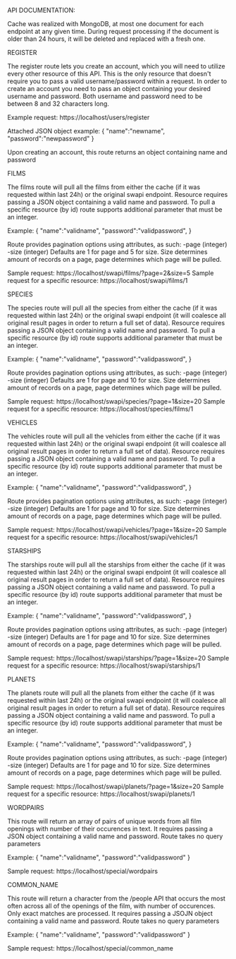 API DOCUMENTATION:

Cache was realized with MongoDB, at most one document for each endpoint at any given time. During request processing if the document
is older than 24 hours, it will be deleted and replaced with a fresh one.

REGISTER

The register route lets you create an account, which you will need to utilize every other resource of this API.
This is the only resource that doesn't require you to pass a valid username/password within a request. In order to create an account you need to pass an object containing your desired username and password. Both username and password need to be between 8 and 32 characters long.

Example request:
https://localhost/users/register

Attached JSON object example: 
{
    "name":"newname",
    "password":"newpassword"
}

Upon creating an account, this route returns an object containing name and password

FILMS

The films route will pull all the films from either the cache (if it was requested within last 24h) or the original swapi endpoint. Resource requires passing a JSON object containing a valid name and password. To pull a specific resource (by id) route supports additional parameter that must be an integer.

Example:
{
    "name":"validname",
    "password":"validpassword",
}

Route provides pagination options using attributes, as such:
-page (integer)  
-size (integer)
Defaults are 1 for page and 5 for size. Size determines amount of records on a page, page determines which page will be pulled.

Sample request: https://localhost/swapi/films/?page=2&size=5
Sample request for a specific resource: https://localhost/swapi/films/1


SPECIES

The species route will pull all the species from either the cache (if it was requested within last 24h) or the original swapi endpoint (it will coalesce all original result pages in order to return a full set of data). Resource requires passing a JSON object containing a valid name and password. To pull a specific resource (by id) route supports additional parameter that must be an integer.

Example:
{
    "name":"validname",
    "password":"validpassword",
}

Route provides pagination options using attributes, as such:
-page (integer)  
-size (integer)
Defaults are 1 for page and 10 for size. Size determines amount of records on a page, page determines which page will be pulled.

Sample request: https://localhost/swapi/species/?page=1&size=20
Sample request for a specific resource: https://localhost/species/films/1

VEHICLES

The vehicles route will pull all the vehicles from either the cache (if it was requested within last 24h) or the original swapi endpoint (it will coalesce all original result pages in order to return a full set of data). Resource requires passing a JSON object containing a valid name and password. To pull a specific resource (by id) route supports additional parameter that must be an integer.

Example:
{
    "name":"validname",
    "password":"validpassword",
}

Route provides pagination options using attributes, as such:
-page (integer)  
-size (integer)
Defaults are 1 for page and 10 for size. Size determines amount of records on a page, page determines which page will be pulled.

Sample request: https://localhost/swapi/vehicles/?page=1&size=20
Sample request for a specific resource: https://localhost/swapi/vehicles/1

STARSHIPS

The starships route will pull all the starships from either the cache (if it was requested within last 24h) or the original swapi endpoint (it will coalesce all original result pages in order to return a full set of data). Resource requires passing a JSON object containing a valid name and password. To pull a specific resource (by id) route supports additional parameter that must be an integer.

Example:
{
    "name":"validname",
    "password":"validpassword",
}

Route provides pagination options using attributes, as such:
-page (integer)  
-size (integer)
Defaults are 1 for page and 10 for size. Size determines amount of records on a page, page determines which page will be pulled.

Sample request: https://localhost/swapi/starships/?page=1&size=20
Sample request for a specific resource: https://localhost/swapi/starships/1

PLANETS

The planets route will pull all the planets from either the cache (if it was requested within last 24h) or the original swapi endpoint (it will coalesce all original result pages in order to return a full set of data). Resource requires passing a JSON object containing a valid name and password. To pull a specific resource (by id) route supports additional parameter that must be an integer.

Example:
{
    "name":"validname",
    "password":"validpassword",
}

Route provides pagination options using attributes, as such:
-page (integer)  
-size (integer)
Defaults are 1 for page and 10 for size. Size determines amount of records on a page, page determines which page will be pulled.

Sample request: https://localhost/swapi/planets/?page=1&size=20
Sample request for a specific resource: https://localhost/swapi/planets/1

WORDPAIRS

This route will return an array of pairs of unique words from all film openings with number of their occurences in text.
It requires passing a JSON object containing a valid name and password. Route takes no query parameters

Example:
{
    "name":"validname",
    "password":"validpassword"
}

Sample request: https://localhost/special/wordpairs

COMMON_NAME

This route will return a character from the /people API that occurs the most often across all of the openings of the film, with number of occurences. Only exact matches are processed. It requires passing a JSOJN object containing a valid name and password. Route takes no query parameters

Example:
{
    "name":"validname",
    "password":"validpassword"
}

Sample request: https://localhost/special/common_name